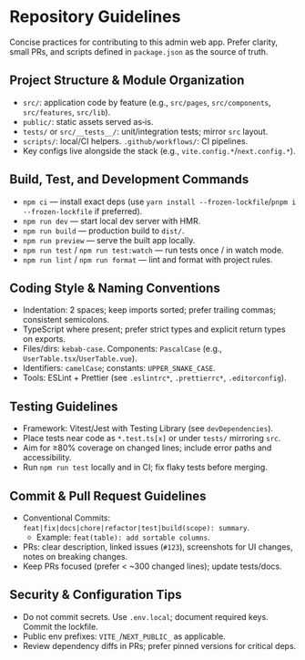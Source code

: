 # Repository Guidelines

Concise practices for contributing to this admin web app. Prefer clarity, small PRs, and scripts defined in `package.json` as the source of truth.

## Project Structure & Module Organization
- `src/`: application code by feature (e.g., `src/pages`, `src/components`, `src/features`, `src/lib`).
- `public/`: static assets served as‑is.
- `tests/` or `src/__tests__/`: unit/integration tests; mirror `src` layout.
- `scripts/`: local/CI helpers. `.github/workflows/`: CI pipelines.
- Key configs live alongside the stack (e.g., `vite.config.*`/`next.config.*`).

## Build, Test, and Development Commands
- `npm ci` — install exact deps (use `yarn install --frozen-lockfile`/`pnpm i --frozen-lockfile` if preferred).
- `npm run dev` — start local dev server with HMR.
- `npm run build` — production build to `dist/`.
- `npm run preview` — serve the built app locally.
- `npm run test` / `npm run test:watch` — run tests once / in watch mode.
- `npm run lint` / `npm run format` — lint and format with project rules.

## Coding Style & Naming Conventions
- Indentation: 2 spaces; keep imports sorted; prefer trailing commas; consistent semicolons.
- TypeScript where present; prefer strict types and explicit return types on exports.
- Files/dirs: `kebab-case`. Components: `PascalCase` (e.g., `UserTable.tsx`/`UserTable.vue`).
- Identifiers: `camelCase`; constants: `UPPER_SNAKE_CASE`.
- Tools: ESLint + Prettier (see `.eslintrc*`, `.prettierrc*`, `.editorconfig`).

## Testing Guidelines
- Framework: Vitest/Jest with Testing Library (see `devDependencies`).
- Place tests near code as `*.test.ts[x]` or under `tests/` mirroring `src`.
- Aim for ≥80% coverage on changed lines; include error paths and accessibility.
- Run `npm run test` locally and in CI; fix flaky tests before merging.

## Commit & Pull Request Guidelines
- Conventional Commits: `feat|fix|docs|chore|refactor|test|build(scope): summary`.
  - Example: `feat(table): add sortable columns`.
- PRs: clear description, linked issues (`#123`), screenshots for UI changes, notes on breaking changes.
- Keep PRs focused (prefer < ~300 changed lines); update tests/docs.

## Security & Configuration Tips
- Do not commit secrets. Use `.env.local`; document required keys. Commit the lockfile.
- Public env prefixes: `VITE_`/`NEXT_PUBLIC_` as applicable.
- Review dependency diffs in PRs; prefer pinned versions for critical deps.

